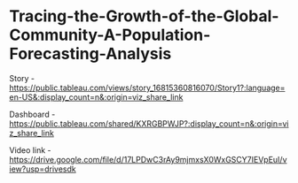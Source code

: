 # Tracing-the-Growth-of-the-Global-Community-A-Population-Forecasting-Analysis

Story -https://public.tableau.com/views/story_16815360816070/Story1?:language=en-US&:display_count=n&:origin=viz_share_link

Dashboard -https://public.tableau.com/shared/KXRGBPWJP?:display_count=n&:origin=viz_share_link

Video link - https://drive.google.com/file/d/17LPDwC3rAy9mjmxsX0WxGSCY7IEVpEuI/view?usp=drivesdk
